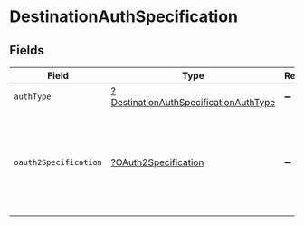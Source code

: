 # DestinationAuthSpecification


## Fields

| Field                                                                                                | Type                                                                                                 | Required                                                                                             | Description                                                                                          |
| ---------------------------------------------------------------------------------------------------- | ---------------------------------------------------------------------------------------------------- | ---------------------------------------------------------------------------------------------------- | ---------------------------------------------------------------------------------------------------- |
| `authType`                                                                                           | [?DestinationAuthSpecificationAuthType](../../models/shared/DestinationAuthSpecificationAuthType.md) | :heavy_minus_sign:                                                                                   | N/A                                                                                                  |
| `oauth2Specification`                                                                                | [?OAuth2Specification](../../models/shared/OAuth2Specification.md)                                   | :heavy_minus_sign:                                                                                   | An object containing any metadata needed to describe this connector's Oauth flow                     |